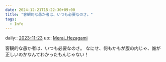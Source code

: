 ```yaml
---
date: 2024-12-21T15:22:30+09:00
title: "客観的な愚か者は、いつも必要なのさ。"
tags:
  - Info
---
```


daily:: [2023-11-23](/Daily_Note/2023-11-23.md)
up:: [Merai_Hezagami](../Bar/Novel/Nacaria/Merai_Hezagami.md)

客観的な愚か者は、いつも必要なのさ。
なにせ、何もかもが腹の内じゃ、誰が正しいのかなんてわかったもんじゃない！